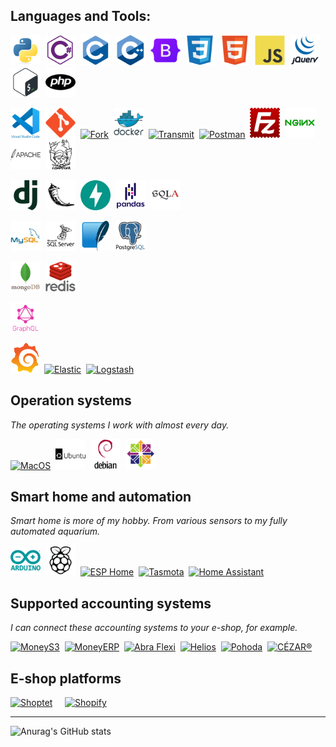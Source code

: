 
## Languages and Tools:

<a target="_blank" href="https://www.python.org/"><img src="https://raw.githubusercontent.com/devicons/devicon/master/icons/python/python-original.svg" alt="Python" height="48" ></a>&nbsp;
<a target="_blank" href="https://en.wikipedia.org/wiki/C_Sharp_(programming_language)"><img src="https://raw.githubusercontent.com/devicons/devicon/master/icons/csharp/csharp-line.svg" alt="C#" height="48" ></a>&nbsp;
<a target="_blank" href="https://cs.wikipedia.org/wiki/C_(programovac%C3%AD_jazyk)"><img src="https://raw.githubusercontent.com/devicons/devicon/master/icons/c/c-original.svg" alt="C" height="48" ></a>&nbsp;
<a target="_blank" href="https://cs.wikipedia.org/wiki/C%2B%2B"><img src="https://raw.githubusercontent.com/devicons/devicon/master/icons/cplusplus/cplusplus-original.svg" alt="C++" height="48" ></a>&nbsp;
<a target="_blank" href="https://getbootstrap.com/"><img src="https://raw.githubusercontent.com/devicons/devicon/master/icons/bootstrap/bootstrap-original.svg" alt="Bootstrap" height="48" ></a>&nbsp;
<a target="_blank" href="https://cs.wikipedia.org/wiki/CSS3"><img src="https://raw.githubusercontent.com/devicons/devicon/master/icons/css3/css3-original.svg" alt="CSS3" height="48" ></a>&nbsp;
<a target="_blank" href="https://cs.wikipedia.org/wiki/HTML5"><img src="https://raw.githubusercontent.com/devicons/devicon/master/icons/html5/html5-original.svg" alt="HTML5" height="48" ></a>&nbsp;
<a target="_blank" href="https://cs.wikipedia.org/wiki/JavaScript"><img src="https://raw.githubusercontent.com/devicons/devicon/master/icons/javascript/javascript-original.svg" alt="JavaScript" height="48" ></a>&nbsp;
<a target="_blank" href="https://jquery.com/"><img src="https://raw.githubusercontent.com/devicons/devicon/master/icons/jquery/jquery-original-wordmark.svg" alt="jQuery" height="48" ></a>&nbsp;
<a target="_blank" href="https://cs.wikipedia.org/wiki/Bash"><img src="https://raw.githubusercontent.com/devicons/devicon/master/icons/bash/bash-original.svg" alt="Bash" height="48" ></a>&nbsp;
<a target="_blank" href="https://www.php.net/"><img src="https://raw.githubusercontent.com/devicons/devicon/master/icons/php/php-plain.svg" alt="PHP" height="48" ></a>&nbsp;

<a target="_blank" href="https://code.visualstudio.com/"><img src="https://raw.githubusercontent.com/devicons/devicon/master/icons/vscode/vscode-original-wordmark.svg" alt="Visual Studio Code" height="48" ></a>&nbsp;
<a target="_blank" href="https://git-scm.com/"><img src="https://raw.githubusercontent.com/devicons/devicon/master/icons/git/git-original.svg" alt="Git" height="48" ></a>&nbsp;
<a target="_blank" href="https://git-fork.com/"><img src="https://git-fork.com/images/logo.png" alt="Fork" height="48" ></a>&nbsp;
<a target="_blank" href="https://www.docker.com/"><img src="https://raw.githubusercontent.com/devicons/devicon/master/icons/docker/docker-original-wordmark.svg" alt="Docker" height="48" ></a>&nbsp;
<a target="_blank" href="https://panic.com/transmit/"><img src="https://panic.com/transmit/images/share-twitter-image.png" alt="Transmit" height="48" ></a>&nbsp;
<a target="_blank" href="https://www.postman.com/"><img src="https://voyager.postman.com/logo/postman-logo-icon-orange.svg" alt="Postman" height="48" ></a>&nbsp;
<a target="_blank" href="https://filezilla-project.org/"><img src="https://raw.githubusercontent.com/devicons/devicon/master/icons/filezilla/filezilla-plain.svg" alt="FileZilla" height="48" ></a>&nbsp;
<a target="_blank" href="https://www.nginx.com/"><img src="https://raw.githubusercontent.com/devicons/devicon/master/icons/nginx/nginx-original.svg" alt="NGiNX" height="48" ></a>&nbsp;
<a target="_blank" href="https://www.apache.org/"><img src="https://raw.githubusercontent.com/devicons/devicon/master/icons/apache/apache-line-wordmark.svg" alt="Apache" height="48" ></a>&nbsp;
<a target="_blank" href="https://getcomposer.org/"><img src="https://raw.githubusercontent.com/devicons/devicon/master/icons/composer/composer-line-wordmark.svg" alt="Composer" height="48" ></a>&nbsp;

<a target="_blank" href="https://www.djangoproject.com/"><img src="https://raw.githubusercontent.com/devicons/devicon/master/icons/django/django-plain.svg" alt="Django" height="48" ></a>&nbsp;
<a target="_blank" href="https://flask.palletsprojects.com/en/2.3.x/"><img src="https://raw.githubusercontent.com/devicons/devicon/master/icons/flask/flask-original.svg" alt="Flask" height="48" ></a>&nbsp;
<a target="_blank" href="https://fastapi.tiangolo.com/"><img src="https://raw.githubusercontent.com/devicons/devicon/master/icons/fastapi/fastapi-original.svg" alt="FastAPI" height="48" ></a>&nbsp;
<a target="_blank" href="https://pandas.pydata.org/"><img src="https://raw.githubusercontent.com/devicons/devicon/master/icons/pandas/pandas-original-wordmark.svg" alt="pandas" height="48" ></a>&nbsp;
<a target="_blank" href="https://www.sqlalchemy.org/"><img src="https://raw.githubusercontent.com/devicons/devicon/master/icons/sqlalchemy/sqlalchemy-original.svg" alt="SQLAlchemy" height="48" ></a>&nbsp;

<a target="_blank" href="https://www.mysql.com/"><img src="https://github.com/devicons/devicon/blob/master/icons/mysql/mysql-original-wordmark.svg" alt="MySQL" height="48" ></a>&nbsp;
<a target="_blank" href="https://en.wikipedia.org/wiki/Microsoft_SQL_Server"><img src="https://raw.githubusercontent.com/devicons/devicon/master/icons/microsoftsqlserver/microsoftsqlserver-plain-wordmark.svg" alt="SQL Server" height="48" ></a>&nbsp;
<a target="_blank" href="https://www.sqlite.org/index.html"><img src="https://raw.githubusercontent.com/devicons/devicon/master/icons/sqlite/sqlite-original.svg" alt="SQLite" height="48" ></a>&nbsp;
<a target="_blank" href="https://www.postgresql.org/"><img src="https://raw.githubusercontent.com/devicons/devicon/master/icons/postgresql/postgresql-original-wordmark.svg" alt="PostgreSQL" height="48" ></a>&nbsp;

<a target="_blank" href="https://www.mongodb.com/"><img src="https://raw.githubusercontent.com/devicons/devicon/master/icons/mongodb/mongodb-original-wordmark.svg" alt="MongoDB" height="48" ></a>&nbsp;
<a target="_blank" href="https://redis.io/"><img src="https://raw.githubusercontent.com/devicons/devicon/master/icons/redis/redis-original-wordmark.svg" alt="Redis" height="48" ></a>&nbsp;

<a target="_blank" href="https://graphql.org/"><img src="https://raw.githubusercontent.com/devicons/devicon/master/icons/graphql/graphql-plain-wordmark.svg" alt="GraphQL" height="48" ></a>&nbsp;

<a target="_blank" href="https://github.com/grafana"><img src="https://raw.githubusercontent.com/grafana/grafana/main/public/img/grafana_icon.svg" alt="Grafana" height="48" ></a>&nbsp;
<a target="_blank" href="https://github.com/elastic"><img src="https://avatars.githubusercontent.com/u/6764390?s=48&v=4" alt="Elastic" height="48" ></a>&nbsp;
<a target="_blank" href="https://sentry.io/"><img src="https://gdm-catalog-fmapi-prod.imgix.net/ProductLogo/5dc917e0-5229-440c-9b19-a373e0bcc6b5.png" alt="Logstash" height="48" ></a>&nbsp;

## Operation systems
_The operating systems I work with almost every day._

<a target="_blank" href="https://cs.wikipedia.org/wiki/MacOS"><img src="https://cdn-icons-png.flaticon.com/512/2/2235.png" alt="MacOS" height="48" ></a>&nbsp;
<a target="_blank" href="https://ubuntu.com/"><img src="https://raw.githubusercontent.com/devicons/devicon/master/icons/ubuntu/ubuntu-plain-wordmark.svg" alt="Ubuntu" height="48" ></a>&nbsp;
<a target="_blank" href="https://www.debian.org/"><img src="https://raw.githubusercontent.com/devicons/devicon/master/icons/debian/debian-original-wordmark.svg" alt="Debian" height="48" ></a>&nbsp;
<a target="_blank" href="https://www.centos.org/"><img src="https://raw.githubusercontent.com/devicons/devicon/master/icons/centos/centos-original.svg" alt="CentOS" height="48" ></a>&nbsp;

## Smart home and automation
_Smart home is more of my hobby. From various sensors to my fully automated aquarium._

<a target="_blank" href="https://www.arduino.cc/"><img src="https://raw.githubusercontent.com/devicons/devicon/master/icons/arduino/arduino-original-wordmark.svg" alt="Arduino" height="48" ></a>&nbsp;
<a target="_blank" href="https://www.raspberrypi.com/"><img src="https://raw.githubusercontent.com/devicons/devicon/master/icons/raspberrypi/raspberrypi-line.svg" alt="Raspberry PI" height="48" ></a>&nbsp;
<a target="_blank" href="https://esphome.io/index.html"><img src="https://esphome.io/_images/logo.png" alt="ESP Home" height="48" ></a>&nbsp;
<a target="_blank" href="https://tasmota.github.io/docs/"><img src="https://cdn.icon-icons.com/icons2/3915/PNG/512/tasmota_logo_icon_249443.png" alt="Tasmota" height="48" ></a>&nbsp;
<a target="_blank" href="https://www.home-assistant.io/"><img src="https://cdn.icon-icons.com/icons2/2248/PNG/512/home_assistant_icon_138491.png" alt="Home Assistant" height="48" ></a>&nbsp;

## Supported accounting systems
_I can connect these accounting systems to your e-shop, for example._

<a target="_blank" href="https://money.cz/"><img src="https://www.servis-money.cz/wp-content/uploads/2016/12/SOLITEA_MONEY_S3_ZKRACENY_RGB-5.jpg" alt="MoneyS3" height="48" ></a>&nbsp;
<a target="_blank" href="https://moneyerp.com/"><img src="https://www.servis-money.cz/wp-content/uploads/2022/09/SOLITEA_MONEY_ERP_zkracene_RGB.png" alt="MoneyERP" height="48" ></a>&nbsp;
<a target="_blank" href="https://www.abra.eu/flexi/"><img src="https://www.arit.cz/wp-content/uploads/logo-ABRA-Flexi-300x.png" alt="Abra Flexi" height="48"></a>&nbsp;
<a target="_blank" href="https://www.helios.eu/"><img src="https://www.dataczech.com/wp-content/uploads/2018/12/Helios-logo.png" alt="Helios" height="48"></a>&nbsp;
<a target="_blank" href="https://www.stormware.cz/pohoda/"><img src="https://www.itmedia.cz/wp-content/uploads/2018/12/pohoda-logo.jpg" alt="Pohoda" height="36"></a>&nbsp;
<a target="_blank" href="http://www.cezar.cz/"><img src="http://www.cezar.cz/images/logo.png" alt="CÉZAR®" height="36"></a>&nbsp;

## E-shop platforms

<a target="_blank" href="https://www.shoptet.cz/"><img src="https://cdn.filestackcontent.com/0HNoniV0RfmF6WEDa0lH" alt="Shoptet" height="36" ></a>&nbsp;&nbsp;&nbsp;&nbsp;
<a target="_blank" href="https://www.shopify.com/"><img src="https://upload.wikimedia.org/wikipedia/commons/thumb/0/0e/Shopify_logo_2018.svg/1200px-Shopify_logo_2018.svg.png" alt="Shopify" height="36" ></a>&nbsp;

---
      
![Anurag's GitHub stats](https://github-readme-stats-zeta-one-99.vercel.app/api?username=michaelfanta&include_all_commits=true&count_private=true&theme=swift&show_icons=true&hide=stars,prs)
